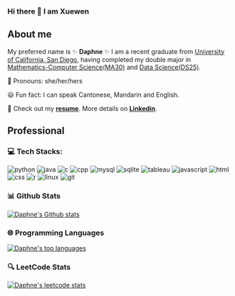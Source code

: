 ### Hi there 👋 I am Xuewen
## About me
<p>  My preferred name is ✨ <strong>Daphne</strong> ✨ I am a recent graduate from <a href="https://ucsd.edu">University of California, San Diego</a>, having completed my double major in <a href="https://math.ucsd.edu/students/undergraduate/ma30-math-computer-science-b-s/">Mathematics-Computer Science(MA30)</a> and <a href="https://datascience.ucsd.edu/">Data Science(DS25)</a>.</p>

🦋 Pronouns: she/her/hers

😃 Fun fact: I can speak Cantonese, Mandarin and English.

📄 Check out my <strong><a href="https://github.com/daphneyyy/daphneyyy/blob/main/Resume.pdf">resume</a></strong>. More details on <strong><a href="https://www.linkedin.com/in/xuewen-daphne-yang/">Linkedin</a></strong>. 

## Professional
### 💻 Tech Stacks:

![python](https://img.shields.io/badge/Python-3776AB?style=for-the-badge&logo=python&logoColor=white)
![java](https://img.shields.io/badge/Java-ED8B00?style=for-the-badge&logo=openjdk&logoColor=white)
![c](https://img.shields.io/badge/C-00599C?style=for-the-badge&logo=c&logoColor=white)
![cpp](https://img.shields.io/badge/C%2B%2B-00599C?style=for-the-badge&logo=c%2B%2B&logoColor=white)
![mysql](https://img.shields.io/badge/MySQL-005C84?style=for-the-badge&logo=mysql&logoColor=white)
![sqlite](https://img.shields.io/badge/SQLite-07405E?style=for-the-badge&logo=sqlite&logoColor=white)
![tableau](https://img.shields.io/badge/Tableau-E97627?style=for-the-badge&logo=Tableau&logoColor=white)
![javascript](https://img.shields.io/badge/JavaScript-F7DF1E?style=for-the-badge&logo=javascript&logoColor=black)
![html](https://img.shields.io/badge/HTML5-E34F26?style=for-the-badge&logo=html5&logoColor=white)
![css](https://img.shields.io/badge/CSS3-1572B6?style=for-the-badge&logo=css3&logoColor=white)
![r](https://img.shields.io/badge/R-276DC3?style=for-the-badge&logo=r&logoColor=white)
![linux](https://img.shields.io/badge/Linux-FCC624?style=for-the-badge&logo=linux&logoColor=black)
![git](https://img.shields.io/badge/GIT-E44C30?style=for-the-badge&logo=git&logoColor=white)

### 📊 Github Stats 
[![Daphne's Github stats](https://github-readme-stats.vercel.app/api?username=daphneyyy&count_private=true&show_icons=true&card_width=450&custom_title=Daphne%20Yang's%20GitHub%20Stats)](https://github.com/daphneyyy)

### 🌐 Programming Languages 
[![Daphne's top languages](https://github-readme-stats.vercel.app/api/top-langs/?username=daphneyyy&hide=jupyter%20notebook&layout=compact&card_width=450)](https://github.com/daphneyyy)

### 🔍 LeetCode Stats
[![Daphne's leetcode stats](https://leetcard.jacoblin.cool/daphneyyy)](https://leetcode.com/daphneyyy/)
